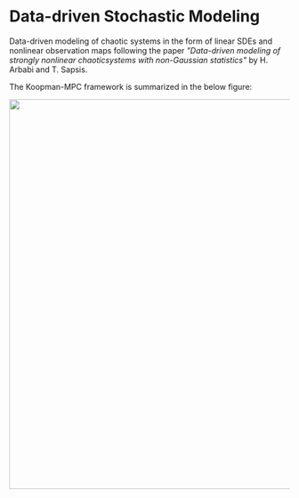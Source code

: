 # Data-driven Stochastic Modeling
Data-driven modeling of chaotic systems in the form of linear SDEs and nonlinear observation maps
following the paper
*"Data-driven modeling of strongly nonlinear chaoticsystems with non-Gaussian statistics"*
 by H. Arbabi and T. Sapsis.
 
 The Koopman-MPC framework is summarized in the below figure:

<img src="https://github.com/arbabiha/StochasticModelingwData/blob/master/thehood/FrameworkSketch.png" width="700">

